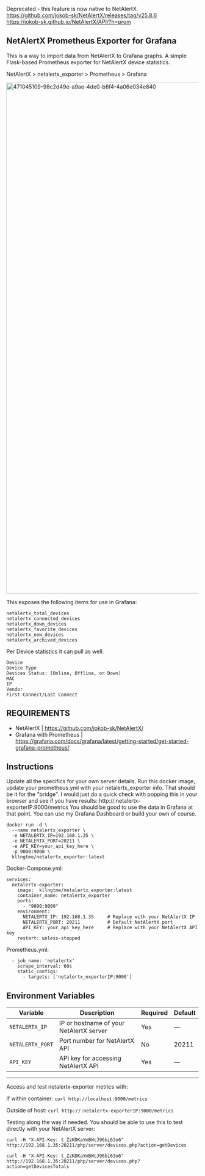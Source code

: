 Deprecated - this feature is now native to NetAlertX<br>
https://github.com/jokob-sk/NetAlertX/releases/tag/v25.8.6<br>
https://jokob-sk.github.io/NetAlertX/API/?h=prom

## NetAlertX Prometheus Exporter for Grafana
This is a way to import data from NetAlertX to Grafana graphs.
A simple Flask-based Prometheus exporter for NetAlertX device statistics.

NetAlertX > netalertx_exporter > Prometheus > Grafana


<img width="1886" height="1338" alt="471045109-98c2d49e-a9ae-4de0-b6f4-4a06e034e840" src="https://github.com/user-attachments/assets/94d37020-00d6-46ef-831b-dc0a57b0086c" />

This exposes the following items for use in Grafana:
```
netalertx_total_devices
netalertx_connected_devices
netalertx_down_devices
netalertx_favorite_devices
netalertx_new_devices
netalertx_archived_devices
```

Per Device statistics it can pull as well:
```
Device
Device Type
Devices Status: (Online, Offline, or Down)
MAC
IP
Vendor
First Connect/Last Connect
```

## REQUIREMENTS
- NetAlertX | https://github.com/jokob-sk/NetAlertX/
- Grafana with Prometheus | https://grafana.com/docs/grafana/latest/getting-started/get-started-grafana-prometheus/

##  Instructions
Update all the specifics for your own server details. Run this docker image, update your prometheus.yml with your netalertx_exporter info. That should be it for the "bridge".
I would just do a quick check with popping this in your browser and see if you have results: http://:netalertx-exporterIP:9000/metrics
You should be good to use the data in Grafana at that point. You can use my Grafana Dashboard or build your own of course.

```
docker run -d \
  --name netalertx_exporter \
  -e NETALERTX_IP=192.168.1.35 \
  -e NETALERTX_PORT=20211 \
  -e API_KEY=your_api_key_here \
  -p 9000:9000 \
  kllngtme/netalertx_exporter:latest
```

Docker-Compose.yml:
```
services:
  netalertx-exporter:
    image:  kllngtme/netalertx_exporter:latest
    container_name: netalertx_exporter
    ports:
      - "9000:9000"
    environment:
      NETALERTX_IP: 192.168.1.35     # Replace with your NetAlertX IP
      NETALERTX_PORT: 20211          # Default NetAlertX port
      API_KEY: your_api_key_here     # Replace with your NetAlertX API key
    restart: unless-stopped
```

Prometheus.yml:
```
  - job_name: 'netalertx'
    scrape_interval: 60s
    static_configs:
      - targets: ['netalertx_exporterIP:9000']
```

## Environment Variables

| Variable     | Description                            | Required | Default |
|--------------|------------------------------------|----------|---------|
| `NETALERTX_IP`  | IP or hostname of your NetAlertX server | Yes      | —       |
| `NETALERTX_PORT`| Port number for NetAlertX API         | No       | 20211   |
| `API_KEY`       | API key for accessing NetAlertX API    | Yes      | —       |

----------------------------------

Access and test netalertx-exporter metrics with:

If within container: ```curl http://localhost:9000/metrics```

Outside of host: ```curl http://:netalertx-exporterIP:9000/metrics```



Testing along the way if needed. You should be able to use this to test directly with your NetAlertX server:

```curl -H "X-API-Key: t_ZzKDKaYmBWcJ96bi63o6" http://192.168.1.35:20211/php/server/devices.php?action=getDevices```

```curl -H "X-API-Key: t_ZzKDKaYmBWcJ96bi63o6" http://192.168.1.35:20211/php/server/devices.php?action=getDevicesTotals```

